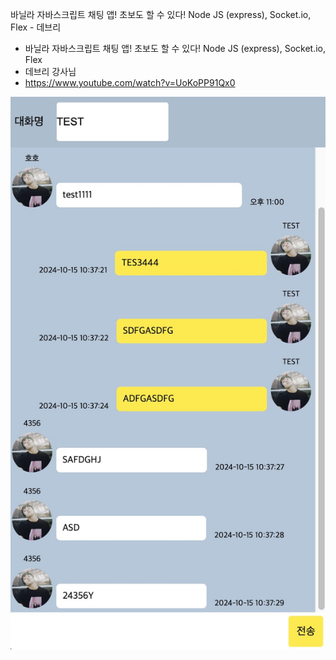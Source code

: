

바닐라 자바스크립트 채팅 앱! 초보도 할 수 있다! Node JS (express), Socket.io, Flex - 데브리

* 바닐라 자바스크립트 채팅 앱! 초보도 할 수 있다! Node JS (express), Socket.io, Flex
* 데브리 강사님
* https://www.youtube.com/watch?v=UoKoPP91Qx0






![](https://github.com/yeseung/node_chat/blob/main/%E1%84%89%E1%85%B3%E1%84%8F%E1%85%B3%E1%84%85%E1%85%B5%E1%86%AB%E1%84%89%E1%85%A3%E1%86%BA%202024-10-15%20%E1%84%8B%E1%85%A9%E1%84%8C%E1%85%A5%E1%86%AB%2010.38.53.jpg)
